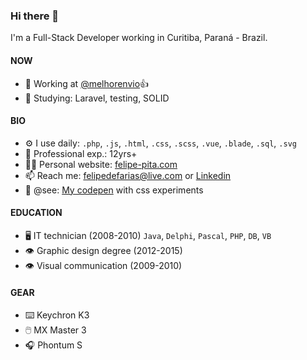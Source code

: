 ### Hi there 👋
I'm a Full-Stack Developer working in Curitiba, Paraná - Brazil.

#### NOW
- 💙 Working at [@melhorenvio](https://github.com/melhorenvio)👍
- 📖 Studying: Laravel, testing, SOLID

#### BIO
- ⚙️ I use daily: `.php`, `.js`, `.html`, `.css`, `.scss`, `.vue`, `.blade`, `.sql`, `.svg`
- 👴 Professional exp.: 12yrs+
- 🧑‍🏭 Personal website: [felipe-pita.com](https://felipe-pita.com)
- 📫 Reach me: felipedefarias@live.com or [Linkedin](www.linkedin.com/in/felipedefarias)
- 💅 @see: [My codepen](https://codepen.io/felipedefarias/pens/popular) with css experiments

#### EDUCATION
- 🖥️ IT technician (2008-2010) `Java`, `Delphi`, `Pascal`, `PHP`, `DB`, `VB`
- 👁️ Graphic design degree (2012-2015)
- 👁️ Visual communication (2009-2010)

#### GEAR
- ⌨️ Keychron K3
- 🖱️ MX Master 3
- 🎧 Phontum S

